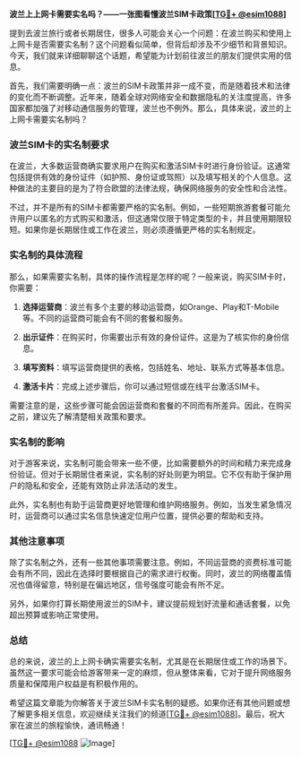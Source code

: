 **波兰上上网卡需要实名吗？——一张图看懂波兰SIM卡政策[[TG💪+ @esim1088](https://t.me/s/esim1088)]**

提到去波兰旅行或者长期居住，很多人可能会关心一个问题：在波兰购买和使用上上网卡是否需要实名制？这个问题看似简单，但背后却涉及不少细节和背景知识。今天，我们就来详细聊聊这个话题，希望能为计划前往波兰的朋友们提供实用的信息。

首先，我们需要明确一点：波兰的SIM卡政策并非一成不变，而是随着技术和法律的变化而不断调整。近年来，随着全球对网络安全和数据隐私的关注度提高，许多国家都加强了对移动通信服务的管理，波兰也不例外。那么，具体来说，波兰的上上网卡需要实名制吗？

### 波兰SIM卡的实名制要求

在波兰，大多数运营商确实要求用户在购买和激活SIM卡时进行身份验证。这通常包括提供有效的身份证件（如护照、身份证或驾照）以及填写相关的个人信息。这种做法的主要目的是为了符合欧盟的法律法规，确保网络服务的安全性和合法性。

不过，并不是所有的SIM卡都需要严格的实名制。例如，一些短期旅游套餐可能允许用户以匿名的方式购买和激活，但这通常仅限于特定类型的卡，并且使用期限较短。如果你是长期居住或工作在波兰，则必须遵循更严格的实名制规定。

### 实名制的具体流程

那么，如果需要实名制，具体的操作流程是怎样的呢？一般来说，购买SIM卡时，你需要：

1. **选择运营商**：波兰有多个主要的移动运营商，如Orange、Play和T-Mobile等。不同的运营商可能会有不同的套餐和服务。
   
2. **出示证件**：在购买时，你需要出示有效的身份证件。这是为了核实你的身份信息。

3. **填写资料**：填写运营商提供的表格，包括姓名、地址、联系方式等基本信息。

4. **激活卡片**：完成上述步骤后，你可以通过短信或在线平台激活SIM卡。

需要注意的是，这些步骤可能会因运营商和套餐的不同而有所差异。因此，在购买之前，建议先了解清楚相关政策和要求。

### 实名制的影响

对于游客来说，实名制可能会带来一些不便，比如需要额外的时间和精力来完成身份验证。但对于长期居住者来说，实名制的好处则更为明显。它不仅有助于保护用户的隐私和安全，还能有效防止非法活动的发生。

此外，实名制也有助于运营商更好地管理和维护网络服务。例如，当发生紧急情况时，运营商可以通过实名信息快速定位用户位置，提供必要的帮助和支持。

### 其他注意事项

除了实名制之外，还有一些其他事项需要注意。例如，不同运营商的资费标准可能会有所不同，因此在选择时要根据自己的需求进行权衡。同时，波兰的网络覆盖情况也值得留意，特别是在偏远地区，信号强度可能会有所不足。

另外，如果你打算长期使用波兰的SIM卡，建议提前规划好流量和通话套餐，以免超出预算或影响正常使用。

### 总结

总的来说，波兰的上上网卡确实需要实名制，尤其是在长期居住或工作的场景下。虽然这一要求可能会给游客带来一定的麻烦，但从整体来看，它对于提升网络服务质量和保障用户权益是有积极作用的。

希望这篇文章能为你解答关于波兰SIM卡实名制的疑惑。如果你还有其他问题或想了解更多相关信息，欢迎继续关注我们的频道[[TG💪+ @esim1088](https://t.me/s/esim1088)]。最后，祝大家在波兰的旅程愉快，通讯畅通！

[[TG💪+ @esim1088](https://t.me/s/esim1088) ![Image](https://i.postimg.cc/4NQfJmqS/Snipaste-2025-05-13-00-14-12.png)]